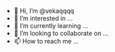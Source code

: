 - 👋 Hi, I’m @vekaqqqq
- 👀 I’m interested in ...
- 🌱 I’m currently learning ...
- 💞️ I’m looking to collaborate on ...
- 📫 How to reach me ...

<!---
vekaqqqq/vekaqqqq is a ✨ special ✨ repository because its `README.md` (this file) appears on your GitHub profile.
You can click the Preview link was to take a look at your changes.
--->
